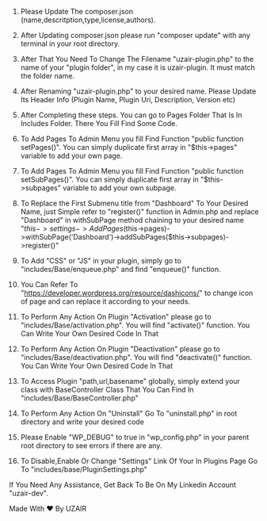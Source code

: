 
1. Please Update The composer.json (name,descritption,type,license,authors).

2. After Updating composer.json please run "composer update" with any terminal in your root directory.

3. After That You Need To Change The Filename "uzair-plugin.php" to the name of your "plugin folder", in my case it is uzair-plugin. It must match the folder name.

4. After Renaming "uzair-plugin.php" to your desired name. Please Update Its Header Info (Plugin Name, Plugin Uri, Description, Version etc)

5. After Completing these steps. You can go to Pages Folder That Is In Includes Folder. There You Fill Find Some Code.

6. To Add Pages To Admin Menu you fill Find Function "public function setPages()". You can simply duplicate first array in "$this->pages" variable to add your own page.

7. To Add Pages To Admin Menu you fill Find Function "public function setSubPages()". You can simply duplicate first array in "$this->subpages" variable to add your own subpage.

8. To Replace the First Submenu title from "Dashboard" To Your Desired Name, just Simple refer to "register()" function in Admin.php and replace "Dashboard" in withSubPage method chaining to your desired name "$this->settings->AddPages($this->pages)->withSubPage('Dashboard')->addSubPages($this->subpages)->register()"

9. To Add "CSS" or "JS" in your plugin, simply go to "includes/Base/enqueue.php" and find "enqueue()" function.

10. You Can Refer To "https://developer.wordpress.org/resource/dashicons/" to change icon of page and can replace it according to your needs.

11. To Perform Any Action On Plugin "Activation" please go to "includes/Base/activation.php". You will find "activate()" function. You Can Write Your Own Desired Code In That

12. To Perform Any Action On Plugin "Deactivation" please go to "includes/Base/deactivation.php". You will find "deactivate()" function. You Can Write Your Own Desired Code In That

13. To Access Plugin "path,url,basename" globally, simply extend your class with BaseController Class That You Can Find In "includes/Base/BaseController.php"

14. To Perform Any Action On "Uninstall" Go To "uninstall.php" in root directory and write your desired code

15. Please Enable "WP_DEBUG" to true in "wp_config.php" in your parent root directory to see errors if there are any.

16. To Disable,Enable Or Change "Settings" Link Of Your In Plugins Page Go To "includes/base/PluginSettings.php"

If You Need Any Assistance, Get Back To Be On My Linkedin Account "uzair-dev".

Made With :heart: By UZAIR
